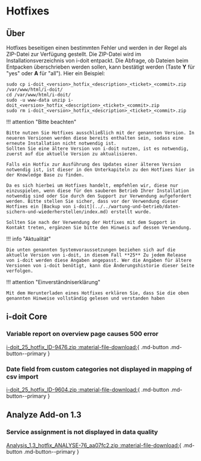 # Hotfixes

## Über

Hotfixes beseitigen einen bestimmten Fehler und werden in der Regel als ZIP-Datei zur Verfügung gestellt. Die ZIP-Datei wird im Installationsverzeichnis von i-doit entpackt. Die Abfrage, ob Dateien beim Entpacken überschrieben werden sollen, kann bestätigt werden (Taste **Y** für "yes" oder **A** für "all"). Hier ein Beispiel:

```shell
sudo cp i-doit_<version>_hotfix_<description>_<ticket>_<commit>.zip /var/www/html/i-doit/
cd /var/www/html/i-doit/
sudo -u www-data unzip i-doit_<version>_hotfix_<description>_<ticket>_<commit>.zip
sudo rm i-doit_<version>_hotfix_<description>_<ticket>_<commit>.zip
```

!!! attention "Bitte beachten"

    Bitte nutzen Sie Hotfixes ausschließlich mit der genannten Version. In neueren Versionen werden diese bereits enthalten sein, sodass eine erneute Installation nicht notwendig ist.
    Sollten Sie eine ältere Version von i-doit nutzen, ist es notwendig, zuerst auf die aktuelle Version zu aktualisieren.

    Falls ein Hotfix zur Ausführung des Updates einer älteren Version notwendig ist, ist dieser in den Unterkapiteln zu den Hotfixes hier in der Knowledge Base zu finden.

    Da es sich hierbei um Hotfixes handelt, empfehlen wir, diese nur einzuspielen, wenn diese für den sauberen Betrieb Ihrer Installation notwendig sind oder Sie durch den Support zur Verwendung aufgefordert werden. Bitte stellen Sie sicher, dass vor der Verwendung dieser Hotfixes ein [Backup von i-doit](../../wartung-und-betrieb/daten-sichern-und-wiederherstellen/index.md) erstellt wurde.

    Sollten Sie nach der Verwendung der Hotfixes mit dem Support in Kontakt treten, ergänzen Sie bitte den Hinweis auf dessen Verwendung.

!!! info "Aktualität"

    Die unten genannten Systemvoraussetzungen beziehen sich auf die aktuelle Version von i-doit, in diesem Fall **25** Zu jedem Release von i-doit werden diese Angaben angepasst. Wer die Angaben für ältere Versionen von i-doit benötigt, kann die Änderungshistorie dieser Seite verfolgen.

!!! attention "Einverständniserklärung"

    Mit dem Herunterladen eines Hotfixes erklären Sie, dass Sie die oben genannten Hinweise vollständig gelesen und verstanden haben

## i-doit Core

### Variable report on overview page causes 500 error

[i-doit_25_hotfix_ID-9476.zip :material-file-download:](../../assets/downloads/hotfixes/25/i-doit_25_hotfix_ID-9476.zip){ .md-button .md-button--primary }

### Date field from custom categories not displayed in mapping of csv import

[i-doit_25_hotfix_ID-9604.zip :material-file-download:](../../assets/downloads/hotfixes/25/i-doit_25_hotfix_ID-9604.zip){ .md-button .md-button--primary }

## Analyze Add-on 1.3

### Service assignment is not displayed in data quality

[Analysis_1.3_hotfix_ANALYSE-76_aa07fc2.zip :material-file-download:](../../assets/downloads/hotfixes/analyze/Analysis_1.3_hotfix_ANALYSE-76_aa07fc2.zip){ .md-button .md-button--primary }
